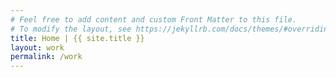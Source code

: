 ```yaml
---
# Feel free to add content and custom Front Matter to this file.
# To modify the layout, see https://jekyllrb.com/docs/themes/#overriding-theme-defaults
title: Home | {{ site.title }}
layout: work
permalink: /work
---
```

